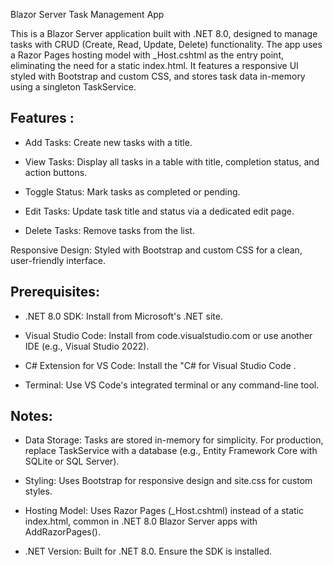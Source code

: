 Blazor Server Task Management App

This is a Blazor Server application built with .NET 8.0, designed to manage tasks with CRUD (Create, Read, Update, Delete) functionality. The app uses a Razor Pages hosting model with _Host.cshtml as the entry point, eliminating the need for a static index.html. It features a responsive UI styled with Bootstrap and custom CSS, and stores task data in-memory using a singleton TaskService.


Features :
----------

* Add Tasks: Create new tasks with a title.

* View Tasks: Display all tasks in a table with title, completion status, and action buttons.

* Toggle Status: Mark tasks as completed or pending.

* Edit Tasks: Update task title and status via a dedicated edit page.

* Delete Tasks: Remove tasks from the list.

Responsive Design: Styled with Bootstrap and custom CSS for a clean, user-friendly interface.


Prerequisites:
--------------

* .NET 8.0 SDK: Install from Microsoft's .NET site.

* Visual Studio Code: Install from code.visualstudio.com or use another IDE (e.g., Visual Studio 2022).

* C# Extension for VS Code: Install the "C# for Visual Studio Code .

* Terminal: Use VS Code's integrated terminal or any command-line tool.


Notes:
------
* Data Storage: Tasks are stored in-memory for simplicity. For production, replace TaskService with a database (e.g., Entity Framework Core with SQLite or SQL Server).

* Styling: Uses Bootstrap for responsive design and site.css for custom styles.
  
* Hosting Model: Uses Razor Pages (_Host.cshtml) instead of a static index.html, common in .NET 8.0 Blazor Server apps with AddRazorPages().
  
* .NET Version: Built for .NET 8.0. Ensure the SDK is installed.
